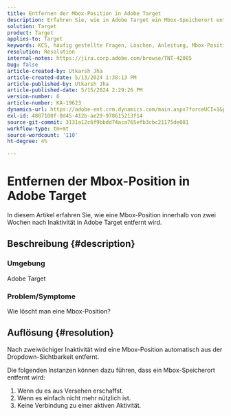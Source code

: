 ```yaml
---
title: Entfernen der Mbox-Position in Adobe Target
description: Erfahren Sie, wie in Adobe Target ein Mbox-Speicherort entfernt wird.
solution: Target
product: Target
applies-to: Target
keywords: KCS, häufig gestellte Fragen, Löschen, Anleitung, Mbox-Position, Adobe Target
resolution: Resolution
internal-notes: https://jira.corp.adobe.com/browse/TNT-42085
bug: false
article-created-by: Utkarsh Jha
article-created-date: 5/13/2024 1:38:13 PM
article-published-by: Utkarsh Jha
article-published-date: 5/15/2024 2:29:26 PM
version-number: 6
article-number: KA-19623
dynamics-url: https://adobe-ent.crm.dynamics.com/main.aspx?forceUCI=1&pagetype=entityrecord&etn=knowledgearticle&id=0db8f904-2e11-ef11-9f8a-6045bd006c82
exl-id: 4887100f-0d45-412b-ae29-978615213f14
source-git-commit: 3131a12c6f9bbdd74aca765efb3cbc21175de081
workflow-type: tm+mt
source-wordcount: '110'
ht-degree: 4%

---
```


# Entfernen der Mbox-Position in Adobe Target


In diesem Artikel erfahren Sie, wie eine Mbox-Position innerhalb von zwei Wochen nach Inaktivität in Adobe Target entfernt wird.

## Beschreibung {#description}


### Umgebung

Adobe Target

### Problem/Symptome

Wie löscht man eine Mbox-Position?


## Auflösung {#resolution}


Nach zweiwöchiger Inaktivität wird eine Mbox-Position automatisch aus der Dropdown-Sichtbarkeit entfernt.

Die folgenden Instanzen können dazu führen, dass ein Mbox-Speicherort entfernt wird:

1. Wenn du es aus Versehen erschaffst.
2. Wenn es einfach nicht mehr nützlich ist.
3. Keine Verbindung zu einer aktiven Aktivität.
